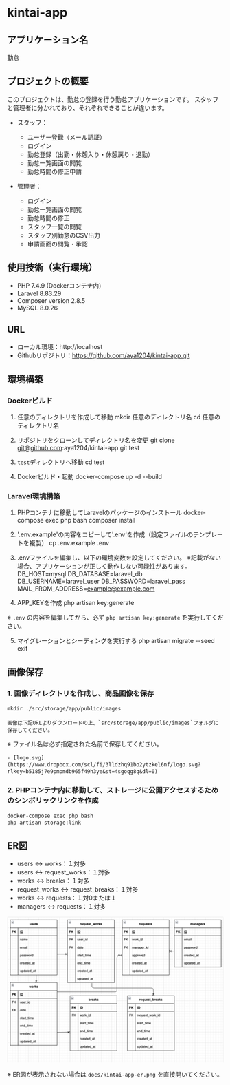 # kintai-app


## アプリケーション名
勤怠


## プロジェクトの概要
このプロジェクトは、勤怠の登録を行う勤怠アプリケーションです。
スタッフと管理者に分かれており、それぞれできることが違います。

- スタッフ：
    - ユーザー登録（メール認証）
    - ログイン
    - 勤怠登録（出勤・休憩入り・休憩戻り・退勤）
    - 勤怠一覧画面の閲覧
    - 勤怠時間の修正申請

- 管理者：
    - ログイン
    - 勤怠一覧画面の閲覧
    - 勤怠時間の修正
    - スタッフ一覧の閲覧
    - スタッフ別勤怠のCSV出力
    - 申請画面の閲覧・承認


## 使用技術（実行環境）
- PHP 7.4.9 (Dockerコンテナ内)
- Laravel 8.83.29
- Composer version 2.8.5
- MySQL 8.0.26


## URL
- ローカル環境：http://localhost
- Githubリポジトリ：https://github.com/aya1204/kintai-app.git


## 環境構築

### Dockerビルド

1. 任意のディレクトリを作成して移動
    mkdir 任意のディレクトリ名
    cd 任意のディレクトリ名

2. リポジトリをクローンしてディレクトリ名を変更
    git clone git@github.com:aya1204/kintai-app.git test

3. `test`ディレクトリへ移動
    cd test

4. Dockerビルド・起動
    docker-compose up -d --build


### Laravel環境構築

1. PHPコンテナに移動してLaravelのパッケージのインストール
    docker-compose exec php bash
    composer install

2. '.env.example'の内容をコピーして'.env'を作成（設定ファイルのテンプレートを複製）
    cp .env.example .env

3. .envファイルを編集し、以下の環境変数を設定してください。
※記載がない場合、アプリケーションが正しく動作しない可能性があります。
    DB_HOST=mysql
    DB_DATABASE=laravel_db
    DB_USERNAME=laravel_user
    DB_PASSWORD=laravel_pass
    MAIL_FROM_ADDRESS=example@example.com

4. APP_KEYを作成
    php artisan key:generate

※ `.env` の内容を編集してから、必ず `php artisan key:generate` を実行してください。

5. マイグレーションとシーディングを実行する
    php artisan migrate --seed
    exit


## 画像保存
### 1. 画像ディレクトリを作成し、商品画像を保存
    mkdir ./src/storage/app/public/images

    画像は下記URLよりダウンロードの上、`src/storage/app/public/images`フォルダに保存してください。
※ ファイル名は必ず指定された名前で保存してください。

    - [logo.svg](https://www.dropbox.com/scl/fi/3lldzhq91bo2ytzkel6nf/logo.svg?rlkey=b5185j7e9pmpmdb965f49h3ye&st=4sgoqg8q&dl=0)

### 2. PHPコンテナ内に移動して、ストレージに公開アクセスするためのシンボリックリンクを作成
    docker-compose exec php bash
    php artisan storage:link


## ER図
- users ↔︎ works：１対多
- users ↔︎ request_works：１対多
- works ↔︎ breaks：１対多
- request_works ↔︎ request_breaks：１対多
- works ↔︎ requests：１対0または１
- managers ↔︎ requests：１対多

![ER図](docs/kintai-app-er.png)

※ ER図が表示されない場合は `docs/kintai-app-er.png` を直接開いてください。

